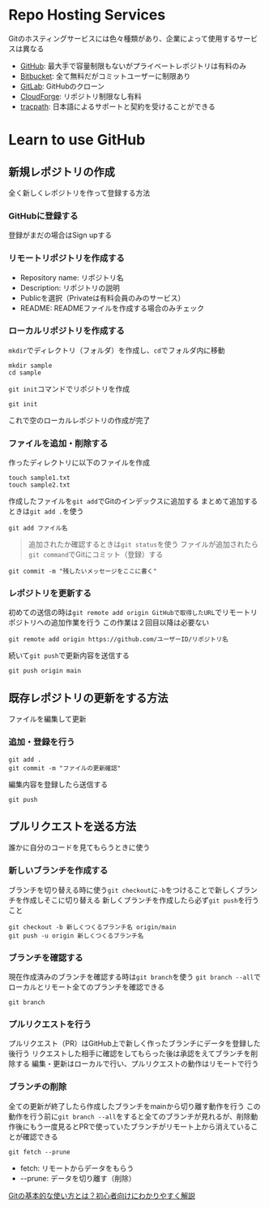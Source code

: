 # Repo Hosting Services
Gitのホスティングサービスには色々種類があり、企業によって使用するサービスは異なる
- [GitHub](https://github.com/): 最大手で容量制限もないがプライベートレポジトリは有料のみ
- [Bitbucket](https://bitbucket.org/): 全て無料だがコミットユーザーに制限あり
- [GitLab](https://about.gitlab.com/): GitHubのクローン
- [CloudForge](http://www.cloudforge.com/): リポジトリ制限なし有料
- [tracpath](https://tracpath.com/): 日本語によるサポートと契約を受けることができる

# Learn to use GitHub
## 新規レポジトリの作成
全く新しくレポジトリを作って登録する方法
### GitHubに登録する
登録がまだの場合はSign upする
### リモートリポジトリを作成する
- Repository name: リポジトリ名
- Description: リポジトリの説明
- Publicを選択（Privateは有料会員のみのサービス）
- README: READMEファイルを作成する場合のみチェック
### ローカルリポジトリを作成する
`mkdir`でディレクトリ（フォルダ）を作成し、`cd`でフォルダ内に移動
```
mkdir sample
cd sample
```
`git init`コマンドでリポジトリを作成
```
git init
```
これで空のローカルレポジトリの作成が完了
### ファイルを追加・削除する
作ったディレクトリに以下のファイルを作成
```
touch sample1.txt
touch sample2.txt
```
作成したファイルを`git add`でGitのインデックスに追加する
まとめて追加するときは`git add .`を使う
```
git add ファイル名
```
> 追加されたか確認するときは`git status`を使う
ファイルが追加されたら`git command`でGitにコミット（登録）する
```
git commit -m "残したいメッセージをここに書く"
```
### レポジトリを更新する
初めての送信の時は`git remote add origin GitHubで取得したURL`でリモートリポジトリへの追加作業を行う
この作業は２回目以降は必要ない
```
git remote add origin https://github.com/ユーザーID/リポジトリ名
```
続いて`git push`で更新内容を送信する
```
git push origin main
```
## 既存レポジトリの更新をする方法
ファイルを編集して更新
### 追加・登録を行う
```
git add .
git commit -m "ファイルの更新確認"
```
編集内容を登録したら送信する
```
git push
```
## プルリクエストを送る方法
誰かに自分のコードを見てもらうときに使う
### 新しいブランチを作成する
ブランチを切り替える時に使う`git checkout`に`-b`をつけることで新しくブランチを作成しそこに切り替える
新しくブランチを作成したら必ず`git push`を行うこと
```
git checkout -b 新しくつくるブランチ名 origin/main
git push -u origin 新しくつくるブランチ名
```
### ブランチを確認する
現在作成済みのブランチを確認する時は`git branch`を使う
`git branch --all`でローカルとリモート全てのブランチを確認できる
```
git branch
```
### プルリクエストを行う
プルリクエスト（PR）はGitHub上で新しく作ったブランチにデータを登録した後行う
リクエストした相手に確認をしてもらった後は承認をえてブランチを削除する
編集・更新はローカルで行い、プルリクエストの動作はリモートで行う
### ブランチの削除
全ての更新が終了したら作成したブランチをmainから切り離す動作を行う
この動作を行う前に`git branch --all`をすると全てのブランチが見れるが、削除動作後にもう一度見るとPRで使っていたブランチがリモート上から消えていることが確認できる
```
git fetch --prune
```
- fetch: リモートからデータをもらう
- --prune: データを切り離す（削除）




[Gitの基本的な使い方とは？初心者向けにわかりやすく解説](https://www.sejuku.net/blog/74318)